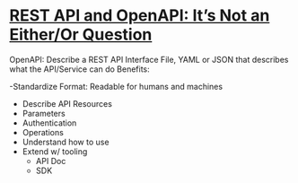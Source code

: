 # [REST API and OpenAPI: It’s Not an Either/Or Question](https://www.youtube.com/watch?v=pRS9LRBgjYg&ab_channel=IBMTechnology)

OpenAPI: Describe a REST API Interface
File, YAML or JSON that describes what the API/Service can do
Benefits:

-Standardize Format: Readable for humans and machines
  - Describe API Resources
  - Parameters
  - Authentication
  - Operations
- Understand how to use
- Extend w/ tooling
  - API Doc
  - SDK

